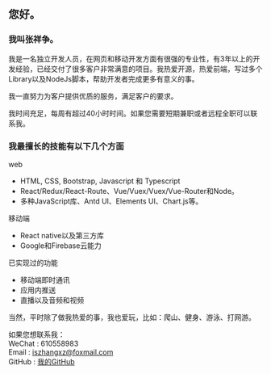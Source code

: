 ## 您好。

### 我叫张祥争。

我是一名独立开发人员，在网页和移动开发方面有很强的专业性，有3年以上的开发经验，已经交付了很多客户非常满意的项目。我热爱开源，热爱前端，写过多个Library以及NodeJs脚本，帮助开发者完成更多有意义的事。

我一直努力为客户提供优质的服务，满足客户的要求。

我时间充足，每周有超过40小时时间。如果您需要短期兼职或者远程全职可以联系我。

### 我最擅长的技能有以下几个方面

web

- HTML, CSS, Bootstrap, Javascript 和 Typescript
- React/Redux/React-Route、Vue/Vuex/Vuex/Vue-Router和Node。
- 多种JavaScript库、Antd UI、Elements UI、Chart.js等。

移动端

- React native以及第三方库
- Google和Firebase云能力

已实现过的功能

- 移动端即时通讯
- 应用内推送
- 直播以及音频和视频

当然，平时除了做我热爱的事，我也爱玩，比如：爬山、健身、游泳、打网游。

如果您想联系我：<br/>
WeChat : 610558983 <br/>
Email : iszhangxz@foxmail.com <br/>
GitHub : [我的GitHub](https://github.com/Dmedu)